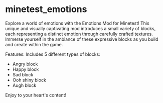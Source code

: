 # minetest_emotions

Explore a world of emotions with the Emotions Mod for Minetest! This unique and visually captivating mod introduces a small variety of blocks, each representing a distinct emotion through carefully crafted textures. Immerse yourself in the ambiance of these expressive blocks as you build and create within the game.

Features:
Includes 5 different types of blocks: 
- Angry block
- Happy block
- Sad block
- Ooh shiny block
- Augh block

Enjoy to your heart's content!